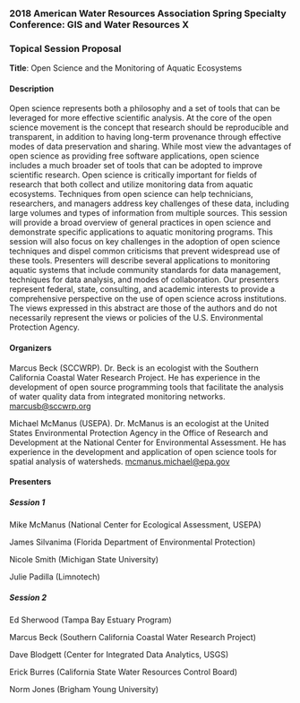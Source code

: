 ### 2018 American Water Resources Association Spring Specialty Conference:  GIS and Water Resources X

### Topical Session Proposal

**Title**: Open Science and the Monitoring of Aquatic Ecosystems

#### Description

Open science represents both a philosophy and a set of tools that can be leveraged for more effective scientific analysis.  At the core of the open science movement is the concept that research should be reproducible and transparent, in addition to having long-term provenance through effective modes of data preservation and sharing.  While most view the advantages of open science as providing free software applications, open science includes a much broader set of tools that can be adopted to improve scientific research.  Open science is critically important for fields of research that both collect and utilize monitoring data from aquatic ecosystems.  Techniques from open science can help technicians, researchers, and managers address key challenges of these data, including large volumes and types of information from multiple sources.  This session will provide a broad overview of general practices in open science and demonstrate specific applications to aquatic monitoring programs.  This session will also focus on key challenges in the adoption of open science techniques and dispel common criticisms that prevent widespread use of these tools.  Presenters will describe several applications to monitoring aquatic systems that include community standards for data management, techniques for data analysis, and modes of collaboration.  Our presenters represent federal, state, consulting, and academic interests to provide a comprehensive perspective on the use of open science across institutions.  The views expressed in this abstract are those of the authors and do not necessarily represent the views or policies of the U.S. Environmental Protection Agency.

#### Organizers

Marcus Beck (SCCWRP).  Dr. Beck is an ecologist with the Southern California Coastal Water Research Project. He has experience in the development of open source programming tools that facilitate the analysis of water quality data from integrated monitoring networks. [marcusb@sccwrp.org](mailto:marcusb@sccwrp.org)

Michael McManus (USEPA).  Dr. McManus is an ecologist at the United States Environmental Protection Agency in the Office of Research and Development at the National Center for Environmental Assessment. He has experience in the development and application of open science tools for spatial analysis of watersheds.  [mcmanus.michael@epa.gov](mailto:mcmanus.michael@epa.gov)

#### Presenters

##### Session 1

Mike McManus (National Center for Ecological Assessment, USEPA)

James Silvanima (Florida Department of Environmental Protection)

Nicole Smith (Michigan State University)

Julie Padilla (Limnotech)

##### Session 2

Ed Sherwood (Tampa Bay Estuary Program)

Marcus Beck (Southern California Coastal Water Research Project)

Dave Blodgett (Center for Integrated Data Analytics, USGS)

Erick Burres (California State Water Resources Control Board)

Norm Jones (Brigham Young University)







